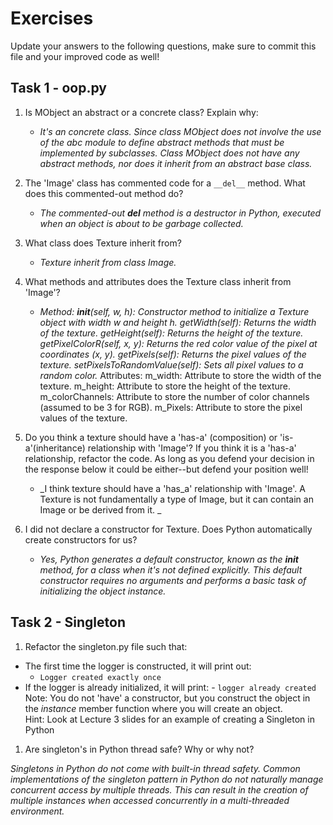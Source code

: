 # Exercises

Update your answers to the following questions, make sure to commit this file and your improved code as well!

## Task 1 - oop.py

1. Is MObject an abstract or a concrete class? Explain why:
   - _It's an concrete class. Since class MObject does not involve the use of the abc module to define abstract methods that must be implemented by subclasses. Class MObject does not have any abstract methods, nor does it inherit from an abstract base class._
1. The 'Image' class has commented code for a `__del__` method. What does this commented-out method do?
   - _The commented-out **del** method is a destructor in Python, executed when an object is about to be garbage collected._
1. What class does Texture inherit from?
   - _Texture inherit from class Image._
1. What methods and attributes does the Texture class inherit from 'Image'?

   - _Method: **init**(self, w, h): Constructor method to initialize a Texture object with width w and height h.
     getWidth(self): Returns the width of the texture.
     getHeight(self): Returns the height of the texture.
     getPixelColorR(self, x, y): Returns the red color value of the pixel at coordinates (x, y).
     getPixels(self): Returns the pixel values of the texture.
     setPixelsToRandomValue(self): Sets all pixel values to a random color._
     Attributes: m_width: Attribute to store the width of the texture.
     m_height: Attribute to store the height of the texture.
     m_colorChannels: Attribute to store the number of color channels (assumed to be 3 for RGB).
     m_Pixels: Attribute to store the pixel values of the texture.

1. Do you think a texture should have a 'has-a' (composition) or 'is-a'(inheritance) relationship with 'Image'? If you think it is a 'has-a' relationship, refactor the code. As long as you defend your decision in the response below it could be either--but defend your position well!
   - _I think texture should have a 'has_a' relationship with 'Image'. A Texture is not fundamentally a type of Image, but it can contain an Image or be derived from it. _
1. I did not declare a constructor for Texture. Does Python automatically create constructors for us?
   - _Yes, Python generates a default constructor, known as the **init** method, for a class when it's not defined explicitly. This default constructor requires no arguments and performs a basic task of initializing the object instance._

## Task 2 - Singleton

1. Refactor the singleton.py file such that:

- The first time the logger is constructed, it will print out:
  - `Logger created exactly once`
- If the logger is already initialized, it will print: - `logger already created`
  Note: You do not 'have' a constructor, but you construct the object in the _instance_ member function where you will create an object.  
  Hint: Look at Lecture 3 slides for an example of creating a Singleton in Python

1. Are singleton's in Python thread safe? Why or why not?

_Singletons in Python do not come with built-in thread safety. Common implementations of the singleton pattern in Python do not naturally manage concurrent access by multiple threads. This can result in the creation of multiple instances when accessed concurrently in a multi-threaded environment._
